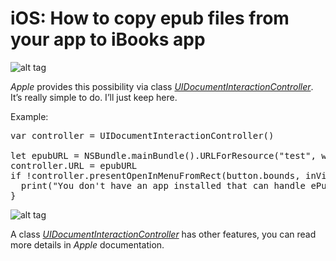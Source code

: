 # iOS: How to copy epub files from your app to iBooks app

![alt tag](https://raw.github.com/maximbilan/iOS-Document-Iteraction/master/img/img1.png)

<i>Apple</i> provides this possibility via class <i><a href="https://developer.apple.com/library/ios/documentation/UIKit/Reference/UIDocumentInteractionController_class/index.html">UIDocumentInteractionController</a></i>. It’s really simple to do. I’ll just keep here.

Example:

<pre>
var controller = UIDocumentInteractionController()

let epubURL = NSBundle.mainBundle().URLForResource("test", withExtension: "epub")
controller.URL = epubURL
if !controller.presentOpenInMenuFromRect(button.bounds, inView: view, animated: true) {
  print("You don't have an app installed that can handle ePub files.")
}
</pre>

![alt tag](https://raw.github.com/maximbilan/iOS-Document-Iteraction/master/img/img2.png)

A class <i><a href="https://developer.apple.com/library/ios/documentation/UIKit/Reference/UIDocumentInteractionController_class/index.html">UIDocumentInteractionController</a></i> has other features, you can read more details in <i>Apple</i> documentation.
